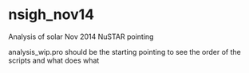# nsigh_nov14
Analysis of solar Nov 2014 NuSTAR pointing

analysis_wip.pro should be the starting pointing to see the order of the scripts and what does what
